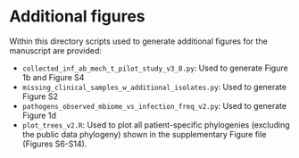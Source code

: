 # Additional figures 

Within this directory scripts used to generate additional figures for the manuscript are provided:

- `collected_inf_ab_mech_t_pilot_study_v3_8.py`: Used to generate Figure 1b and Figure S4
- `missing_clinical_samples_w_additional_isolates.py`: Used to generate Figure S2
- `pathogens_observed_mbiome_vs_infection_freq_v2.py`: Used to generate Figure 1d
- `plot_trees_v2.R`: Used to plot all patient-specific phylogenies (excluding the public data phylogeny) shown in the supplementary Figure file (Figures S6-S14). 
